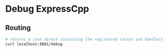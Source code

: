 # Debug ExpressCpp

## Routing

```bash
# returns a json object containing the registered routes and handlers
curl localhost:8081/debug
```
